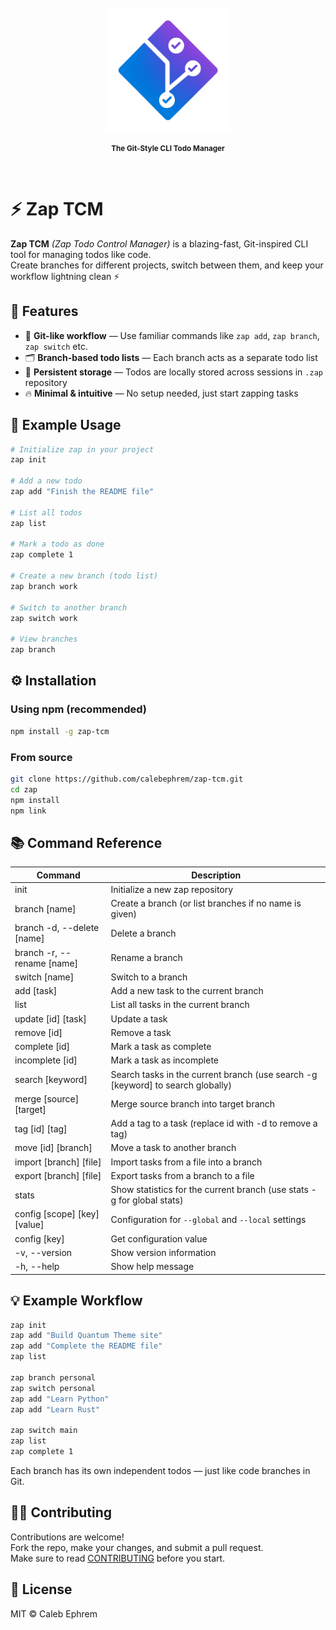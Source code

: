 <br />
<div align="center">

  <img src="https://github.com/calebephrem/zap-tcm/blob/main/assets/icon.png?raw=true" alt="Logo" width="200" height="200" />

  <p align="center" style="margin-top: 12px;">
    <strong><small>The Git-Style CLI Todo Manager</small></strong>
  </p>
  
</div>
<br />

# ⚡ Zap TCM

**Zap TCM** _(Zap Todo Control Manager)_ is a blazing-fast, Git-inspired CLI tool for managing todos like code.  
Create branches for different projects, switch between them, and keep your workflow lightning clean ⚡

## 🚀 Features

- 🧠 **Git-like workflow** — Use familiar commands like `zap add`, `zap branch`, `zap switch` etc.
- 🗂️ **Branch-based todo lists** — Each branch acts as a separate todo list
- 💾 **Persistent storage** — Todos are locally stored across sessions in `.zap` repository
- 🔥 **Minimal & intuitive** — No setup needed, just start zapping tasks

## 🧩 Example Usage

```bash
# Initialize zap in your project
zap init

# Add a new todo
zap add "Finish the README file"

# List all todos
zap list

# Mark a todo as done
zap complete 1

# Create a new branch (todo list)
zap branch work

# Switch to another branch
zap switch work

# View branches
zap branch
```

## ⚙️ Installation

### Using npm (recommended)

```bash
npm install -g zap-tcm
```

### From source

```bash
git clone https://github.com/calebephrem/zap-tcm.git
cd zap
npm install
npm link
```

## 📚 Command Reference

| Command                      | Description                                                                     |
| ---------------------------- | ------------------------------------------------------------------------------- |
| init                         | Initialize a new zap repository                                                 |
| branch [name]                | Create a branch (or list branches if no name is given)                          |
| branch -d, --delete [name]   | Delete a branch                                                                 |
| branch -r, --rename [name]   | Rename a branch                                                                 |
| switch [name]                | Switch to a branch                                                              |
| add [task]                   | Add a new task to the current branch                                            |
| list                         | List all tasks in the current branch                                            |
| update [id] [task]           | Update a task                                                                   |
| remove [id]                  | Remove a task                                                                   |
| complete [id]                | Mark a task as complete                                                         |
| incomplete [id]              | Mark a task as incomplete                                                       |
| search [keyword]             | Search tasks in the current branch (use search -g [keyword] to search globally) |
| merge [source] [target]      | Merge source branch into target branch                                          |
| tag [id] [tag]               | Add a tag to a task (replace id with -d to remove a tag)                        |
| move [id] [branch]           | Move a task to another branch                                                   |
| import [branch] [file]       | Import tasks from a file into a branch                                          |
| export [branch] [file]       | Export tasks from a branch to a file                                            |
| stats                        | Show statistics for the current branch (use stats -g for global stats)          |
| config [scope] [key] [value] | Configuration for `--global` and `--local` settings                             |
| config [key]                 | Get configuration value                                                         |
| -v, --version                | Show version information                                                        |
| -h, --help                   | Show help message                                                               |

## 💡 Example Workflow

```bash
zap init
zap add "Build Quantum Theme site"
zap add "Complete the README file"
zap list

zap branch personal
zap switch personal
zap add "Learn Python"
zap add "Learn Rust"

zap switch main
zap list
zap complete 1
```

Each branch has its own independent todos — just like code branches in Git.

## 🧑‍💻 Contributing

Contributions are welcome!  
Fork the repo, make your changes, and submit a pull request.  
Make sure to read [CONTRIBUTING](./CONTRIBUTING.md) before you start.

## 📄 License

MIT © Caleb Ephrem
